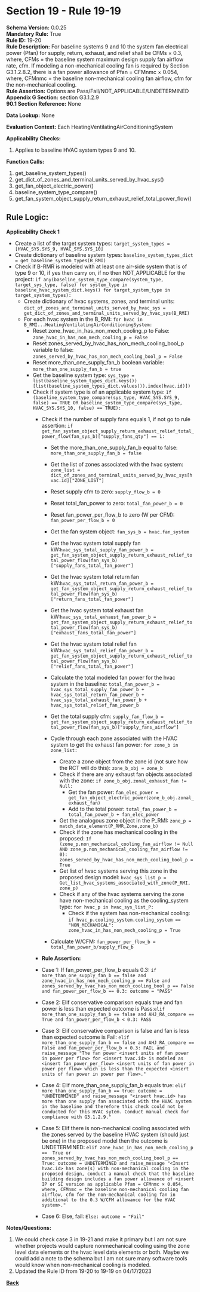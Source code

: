 # Section 19 - Rule 19-19           
**Schema Version:** 0.0.25      
**Mandatory Rule:** True    
**Rule ID:** 19-20       
**Rule Description:** For baseline systems 9 and 10 the system fan electrical power (Pfan) for supply, return, exhaust, and relief shall be  CFMs × 0.3, where, CFMs = the baseline system maximum design supply fan airflow rate, cfm. If modeling a non-mechanical cooling fan is required by Section G3.1.2.8.2, there is a fan power allowance of Pfan = CFMnmc × 0.054, where, CFMnmc = the baseline non-mechanical cooling fan airflow, cfm for the non-mechanical cooling.   
**Rule Assertion:** Options are Pass/Fail/NOT_APPLICABLE/UNDETERMINED         
**Appendix G Section:** section G3.1.2.9        
**90.1 Section Reference:** None  

**Data Lookup:** None  

**Evaluation Context:** Each HeatingVentilatingAirConditioningSystem  

**Applicability Checks:** 
1. Applies to baseline HVAC system types 9 and 10.

**Function Calls:**  
1. get_baseline_system_types()    
2. get_dict_of_zones_and_terminal_units_served_by_hvac_sys()   
3. get_fan_object_electric_power()  
4. baseline_system_type_compare()  
5. get_fan_system_object_supply_return_exhaust_relief_total_power_flow()  

## Rule Logic:   
**Applicability Check 1**      
- Create a list of the target system types: `target_system_types = [HVAC_SYS.SYS_9, HVAC_SYS.SYS_10]`  
- Create dictionary of baseline system types: `baseline_system_types_dict = get_baseline_system_types(B_RMI)`  
- Check if B-RMR is modeled with at least one air-side system that is of type 9 or 10, if yes then carry on, if no then NOT_APPLICABLE for the project: `if any(baseline_system_type_compare(system_type, target_sys_type, false) for system_type in baseline_hvac_system_dict.keys() for target_system_type in target_system_types):`  
    - Create dictionary of hvac systems, zones, and terminal units: `dict_of_zones_and_terminal_units_served_by_hvac_sys = get_dict_of_zones_and_terminal_units_served_by_hvac_sys(B_RMI)`
    - For each hvac system in the B_RMI: `for hvac in B_RMI...HeatingVentilatingAirConditioningSystem:` 
        - Reset zone_hvac_in_has_non_mech_cooling_p to False: `zone_hvac_in_has_non_mech_cooling_p = False`  
        - Reset zones_served_by_hvac_has_non_mech_cooling_bool_p variable to false: `zones_served_by_hvac_has_non_mech_cooling_bool_p = False` 
        - Reset more_than_one_supply_fan_b boolean variable: `more_than_one_supply_fan_b = true`  
        - Get the baseline system type: `sys_type = list(baseline_system_types_dict.keys())[list(baseline_system_types_dict.values()).index(hvac.id)])`
        - Check if system type is of an applicable system type:  `If (baseline_system_type_compare(sys_type, HVAC_SYS.SYS_9, false) == TRUE OR baseline_system_type_compare(sys_type, HVAC_SYS.SYS_10, false) == TRUE):`     
            - Check if the number of supply fans equals 1, if not go to rule assertion: `if get_fan_system_object_supply_return_exhaust_relief_total_power_flow(fan_sys_b)["supply_fans_qty"] == 1:`  
                - Set the more_than_one_supply_fan_b equal to false: `more_than_one_supply_fan_b = false`  
                - Get the list of zones associated with the hvac system: `zone_list = dict_of_zones_and_terminal_units_served_by_hvac_sys[hvac.id]["ZONE_LIST"]`  
                - Reset supply cfm to zero: `supply_flow_b = 0`  
                - Reset total_fan_power to zero: `total_fan_power_b = 0`   
                - Reset fan_power_per_flow_b to zero (W per CFM): `fan_power_per_flow_b = 0`                 
                - Get the fan system object:  `fan_sys_b = hvac.fan_system`  
                        
                - Get the hvac system total supply fan kW:`hvac_sys_total_supply_fan_power_b = get_fan_system_object_supply_return_exhaust_relief_total_power_flow(fan_sys_b)["supply_fans_total_fan_power"]` 
                - Get the hvac system total return fan kW:`hvac_sys_total_return_fan_power_b = get_fan_system_object_supply_return_exhaust_relief_total_power_flow(fan_sys_b)["return_fans_total_fan_power"]` 
                - Get the hvac system total exhaust fan kW:`hvac_sys_total_exhaust_fan_power_b = get_fan_system_object_supply_return_exhaust_relief_total_power_flow(fan_sys_b)["exhaust_fans_total_fan_power"]` 
                - Get the hvac system total relief fan kW:`hvac_sys_total_relief_fan_power_b = get_fan_system_object_supply_return_exhaust_relief_total_power_flow(fan_sys_b)["relief_fans_total_fan_power"]`     

                - Calculate the total modeled fan power for the hvac system in the baseline: `total_fan_power_b = hvac_sys_total_supply_fan_power_b + hvac_sys_total_return_fan_power_b + hvac_sys_total_exhaust_fan_power_b + hvac_sys_total_relief_fan_power_b`  

                - Get the total supply cfm: `supply_fan_flow_b = get_fan_system_object_supply_return_exhaust_relief_total_power_flow(fan_sys_b)["supply_fans_airflow"]`  
                - Cycle through each zone associated with the HVAC system to get the exhaust fan power: `for zone_b in zone_list:`  
                    - Create a zone object from the zone id (not sure how the RCT will do this): `zone_b_obj = zone_b`  
                    - Check if there are any exhaust fan objects associated with the zone: `if zone_b_obj.zonal_exhaust_fan != Null:`  
                        - Get the fan power: `fan_elec_power = get_fan_object_electric_power(zone_b_obj.zonal_exhaust_fan)`    
                        - Add to the total power: `total_fan_power_b = total_fan_power_b + fan_elec_power`     
                    - Get the analogous zone object in the P_RMI: `zone_p = match_data_element(P_RMR,Zone,zone_b)` 
                    - Check if the zone has mechanical cooling in the proposed: `If (zone_p.non_mechanical_cooling_fan_airflow != Null AND zone_p.non_mechanical_cooling_fan_airflow != 0): zones_served_by_hvac_has_non_mech_cooling_bool_p = True`  
                    - Get list of hvac systems serving this zone in the proposed design model: `hvac_sys_list_p = Get_list_hvac_systems_associated_with_zone(P_RMI, zone_p)`  
                    - Check if any of the hvac systems serving the zone have non-mechanical cooling as the cooling_system type: `for hvac_p in hvac_sys_list_P:`  
                        - Check if the system has non-mechanical cooling: `if hvac_p.cooling_system.cooling_system == "NON_MECHANICAL": zone_hvac_in_has_non_mech_cooling_p = True`  

                - Calculate W/CFM: `fan_power_per_flow_b = total_fan_power_b/supply_flow_b`                 
                
            - **Rule Assertion:** 
            - Case 1: If fan_power_per_flow_b equals 0.3: `if more_than_one_supply_fan_b == false and zone_hvac_in_has_non_mech_cooling_p == False and zones_served_by_hvac_has_non_mech_cooling_bool_p == False and fan_power_per_flow_b == 0.3: outcome = "PASS"`  
            - Case 2: Elif conservative comparison equals true and fan power is less than expected outcome is Pass:`elif more_than_one_supply_fan_b == false and AHJ_RA_compare == True and fan_power_per_flow_b < 0.3: PASS`  
            - Case 3: Elif conservative comparison is false and fan is less than expected outcome is Fail: `elif more_than_one_supply_fan_b == false and AHJ_RA_compare == False and fan_power_per_flow_b < 0.3: FAIL and raise_message "The fan power <insert units of fan power in power per flow> for <insert hvac.id> is modeled as <insert fan_power_per_flow> <insert units of fan power in power per flow> which is less than the expected <insert units of fan power in power per flow>."`    
            - Case 4: Elif more_than_one_supply_fan_b equals true: `elif more_than_one_supply_fan_b == true: outcome = "UNDETERMINED" and raise_message "<insert hvac.id> has more than one supply fan associated with the HVAC system in the baseline and therefore this check could not be conducted for this HVAC sytem. Conduct manual check for compliance with G3.1.2.9."`  
            - Case 5: Elif there is non-mechanical cooling associated with the zones served by the baseline HVAC system (should just be one) in the proposed model then the outcome is UNDETERMINED: `elif zone_hvac_in_has_non_mech_cooling_p ==  True or zones_served_by_hvac_has_non_mech_cooling_bool_p ==  True: outcome = UNDETERMINED and raise_message "<Insert hvac.id> has zone(s) with non-mechanical cooling in the proposed design, conduct a manual check that the baseline building design includes a fan power allowance of <insert IP or SI version as applicable Pfan = CFMnmc × 0.054, where, CFMnmc = the baseline non-mechanical cooling fan airflow, cfm for the non-mechanical cooling fan in additional to the 0.3 W/CFM allowance for the HVAC system>."`  
            - Case 6: Else, fail: `Else: outcome = "Fail"` 

**Notes/Questions:**  
1. We could check case 3 in 19-21 and make it primary but I am not sure whether projects would capture nonmechanical cooling using the zone level data elements or the hvac level data elements or both. Maybe we could add a note to the schema but I am not sure many software tools would know when non-mechanical cooling is modeled.
2. Updated the Rule ID from 19-20 to 19-19 on 04/17/2023

**[Back](_toc.md)**